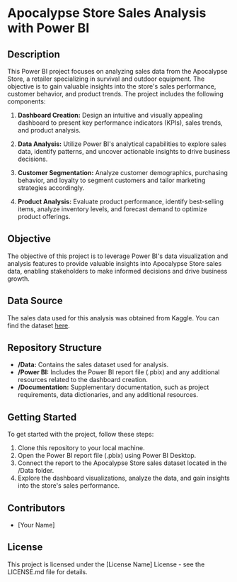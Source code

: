 # Apocalypse Store Sales Analysis with Power BI

## Description

This Power BI project focuses on analyzing sales data from the Apocalypse Store, a retailer specializing in survival and outdoor equipment. The objective is to gain valuable insights into the store's sales performance, customer behavior, and product trends. The project includes the following components:

1. **Dashboard Creation:** Design an intuitive and visually appealing dashboard to present key performance indicators (KPIs), sales trends, and product analysis.

2. **Data Analysis:** Utilize Power BI's analytical capabilities to explore sales data, identify patterns, and uncover actionable insights to drive business decisions.

3. **Customer Segmentation:** Analyze customer demographics, purchasing behavior, and loyalty to segment customers and tailor marketing strategies accordingly.

4. **Product Analysis:** Evaluate product performance, identify best-selling items, analyze inventory levels, and forecast demand to optimize product offerings.

## Objective

The objective of this project is to leverage Power BI's data visualization and analysis features to provide valuable insights into Apocalypse Store sales data, enabling stakeholders to make informed decisions and drive business growth.

## Data Source

The sales data used for this analysis was obtained from Kaggle. You can find the dataset [here](link_to_dataset_on_kaggle).

## Repository Structure

- **/Data:** Contains the sales dataset used for analysis.
- **/Power BI:** Includes the Power BI report file (.pbix) and any additional resources related to the dashboard creation.
- **/Documentation:** Supplementary documentation, such as project requirements, data dictionaries, and any additional resources.

## Getting Started

To get started with the project, follow these steps:
1. Clone this repository to your local machine.
2. Open the Power BI report file (.pbix) using Power BI Desktop.
3. Connect the report to the Apocalypse Store sales dataset located in the /Data folder.
4. Explore the dashboard visualizations, analyze the data, and gain insights into the store's sales performance.

## Contributors

- [Your Name]

## License

This project is licensed under the [License Name] License - see the LICENSE.md file for details.
